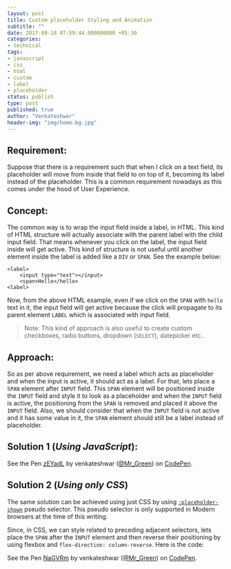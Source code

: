 ```yaml
---
layout: post
title: Custom placeholder Styling and Animation
subtitle: ""
date: 2017-09-18 07:59:44.000000000 +05:30
categories:
- technical
tags:
- javascript
- css
- html
- custom
- label
- placeholder
status: publish
type: post
published: true
author: "Venkateshwar"
header-img: "img/home-bg.jpg"
---
```



## Requirement:
Suppose that there is a requirement such that when I click on a text field, its placeholder will move from inside that field to on top of it, becoming its label instead of the placeholder. This is a common requirement nowadays as this comes under the hood of User Experience.

## Concept:
The common way is to wrap the input field inside a label, in HTML. This kind of HTML structure will actually associate with the parent label with the child input field. That means whenever you click on the label, the input field inside will get active. This kind of structure is not useful until another element inside the label is added like a `DIV` or `SPAN`. See the example below:

    <label>
        <input type="text"></input>
        <span>Hello</hello>
    <label>

Now, from the above HTML example, even if we click on the `SPAN` with `hello` text in it, the input field will get active because the click will propagate to its parent element `LABEL` which is associated with input field.

> Note: This kind of approach is also useful to create custom checkboxes, radio buttons, dropdown (`SELECT`), datepicker etc..

## Approach:

So as per above requirement, we need a label which acts as placeholder and when the input is active, it should act as a label. For that, lets place a `SPAN` element after `INPUT` field. This `SPAN` element will be positioned inside the `INPUT` field and style it to look as a placeholder and when the `INPUT` field is active, the positioning from the `SPAN` is removed and placed it above the `INPUT` field. Also, we should consider that when the `INPUT` field is not active and it has some value in it, the `SPAN` element should still be a label instead of placeholder.  

## Solution 1 (_Using JavaScript_):


<p data-height="307" data-theme-id="1592" data-slug-hash="zEYadL" data-default-tab="js,result" data-user="Mr_Green" data-embed-version="2" data-pen-title="zEYadL" class="codepen">See the Pen <a href="https://codepen.io/Mr_Green/pen/zEYadL/">zEYadL</a> by venkateshwar (<a href="https://codepen.io/Mr_Green">@Mr_Green</a>) on <a href="https://codepen.io">CodePen</a>.</p>
<script async src="https://production-assets.codepen.io/assets/embed/ei.js"></script>


## Solution 2 (_Using only CSS_)

The same solution can be achieved using just CSS by using [`:placeholder-shown`](https://developer.mozilla.org/en-US/docs/Web/CSS/:placeholder-shown) pseudo selector. This pseudo selector is only supported in Modern browsers at the time of this writing. 

Since, in CSS, we can style related to preceding adjacent selectors, lets place the `SPAN` after the `INPUT` element and then reverse their positioning by using flexbox and `flex-direction: column-reverse`. Here is the code:

<p data-height="300" data-theme-id="1592" data-slug-hash="NaGVRm" data-default-tab="css,result" data-user="Mr_Green" data-embed-version="2" data-pen-title="NaGVRm" class="codepen">See the Pen <a href="https://codepen.io/Mr_Green/pen/NaGVRm/">NaGVRm</a> by venkateshwar (<a href="https://codepen.io/Mr_Green">@Mr_Green</a>) on <a href="https://codepen.io">CodePen</a>.</p>
<script async src="https://production-assets.codepen.io/assets/embed/ei.js"></script>


